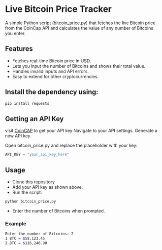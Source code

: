 # Live Bitcoin Price Tracker

A simple Python script (bitcoin_price.py) that fetches the live Bitcoin price from the CoinCap API
 and calculates the value of any number of Bitcoins you enter.

## Features

- Fetches real-time Bitcoin price in USD.
- Lets you input the number of Bitcoins and shows their total value.
- Handles invalid inputs and API errors.
- Easy to extend for other cryptocurrencies.

## Install the dependency using:
```bash
pip install requests
```
## Getting an API Key

visit [CoinCAP](https://pro.coincap.io/dashboard) to get your API key
Navigate to your API settings.
Generate a new API key.

Open bitcoin_price.py and replace the placeholder with your key:
```python
API_KEY = "your_api_key_here"
```

## Usage

- Clone this repository
- Add your API key as shown above.
- Run the script:
```bash
python bitcoin_price.py
```
- Enter the number of Bitcoins when prompted.

### Example
```bash
Enter the number of Bitcoins: 2
1 BTC = $58,123.45
2 BTC = $116,246.90
```
